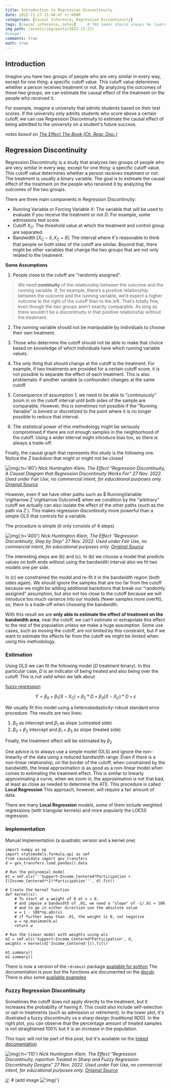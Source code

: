 ```yaml
---
title: Introduction to Regression Discontinuity
date: 2022-11-27 11:48:47 +/-0800
categories: [Causal Inference, Regression Discontinuity]
tags: [causal_inference, notes]     # TAG names should always be lowercase
img_path: /assets/img/posts/2022-11-27/
#image: 
comments: true
math: true
---
```


## Introduction 

Imagine you have two groups of people who are very similar in every way, except for one thing: a specific cutoff value. This cutoff value determines whether a person receives treatment or not. By analyzing the outcomes of these two groups, we can estimate the causal effect of the treatment on the people who received it. 

For example, imagine a university that admits students based on their test scores. If the university only admits students who score above a certain cutoff, we can use Regression Discontinuity to estimate the causal effect of being admitted to the university on a student's future success. 

*notes based on [The Effect The Book (Ch. Regr. Disc.)][1]*

## Regression Discontinuity

Regression Discontinuity is a study that analyzes two groups of people who are very similar in every way, except for one thing: a specific cutoff value. This cutoff value determines whether a person receives treatment or not. The treatment is usually a binary variable. The goal is to estimate the causal effect of the treatment on the people who received it by analyzing the outcomes of the two groups.

There are three main components in Regression Discontinuity:

- Running Variable or Forcing Variable $X$: The variable that will be used to evaluate if you receive the treatment or not $D$. For example, some admissions test score.
- Cutoff $X_C$: The threshold value at which the treatment and control group are separated.
- Bandwidth $[X_C - \delta, X_C + \delta]$: The interval where it's reasonable to think that people on both sides of the cutoff are similar. Beyond that, there might be other variables that change the two groups that are not only related to the treatment.

**Some Assumptions**

1. People close to the cutoff are "randomly assigned". 
> We need **continuity** of the relationship between the outcome and the running variable. If, for example, there’s a positive relationship between the outcome and the running variable, we’d expect a higher outcome to the right of the cutoff than to the left. That’s totally fine, even though the two groups aren’t exactly comparable. As long as there wouldn’t be a discontinuity in that positive relationship without the treatment.

2. The running variable should not be manipulable by individuals to choose their own treatment.

3. Those who determine the cutoff should not be able to make that choice based on knowledge of which individuals have which running variable values.

4. The only thing that should change at the cutoff is the treatment. For example, if two treatments are provided for a certain cutoff score, it is not possible to separate the effect of each treatment. This is also problematic if another variable (a confounder) changes at the same cutoff.

5. Consequence of assumption 1, we need to be able to "continuously" zoom in on the cutoff interval until both sides of the sample are comparable. However, this is sometimes not possible if the "Running Variable" is binned or discretized to the point where it is no longer possible to reduce that interval. 

6. The statistical power of this methodology might be seriously compromised if there are not enough samples in the neighborhood of the cutoff. Using a wider interval might introduce bias too, so there is always a trade-off. 

Finally, the causal graph that represents this study is the following one. Notice the $Z$ backdoor that might or might not be closed 

![img](regressiondiscontinuity-dag-1.png){:h='80'}
_Nick Huntington-Klein, The Effect "Regression Discontinuity, A Causal Diagram that Regression Discontinuity Works For" 27 Nov. 2022. Used under Fair Use, no commercial intent, for educational purposes only. [Original Source][1]_



However, even if we have other paths such as $ RunningVariable \rightarrow Z \rightarrow Outcome$ when we condition by the "arbitrary" cutoff we actually can also isolate the effect of the other paths (such as the path via $Z$ ). This makes regression discontinuity more powerful than a simple OLS that controls for a variable. 

The procedure is simple (it only consists of 4 steps)

![img](regressiondiscontinuity-animation-1.png){:h='400'}
_Nick Huntington-Klein, The Effect "Regression Discontinuity, Step by Step" 27 Nov. 2022. Used under Fair Use, no commercial intent, for educational purposes only. [Original Source][1]_

The interesting steps are (b) and (c). In (b) we choose a model that predicts values on both ends without using the bandwidth interval also we fit two models one per side. 

In (c) we constrained the model and re-fit it in the bandwidth region (both sides again). We should ignore the samples that are too far from the cutoff because we might be adding additional backdoors that break our "randomly assigned" assumption, but also not too close to the cutoff because we will introduce too much variance into our models (fewer samples more overfit), so, there is a trade-off when choosing the bandwidth. 

With this result we are **only able to estimate the effect of treatment on the bandwidth area**, near the cutoff, we can't estimate or extrapolate this effect to the rest of the population unless we make a huge assumption. Some use cases, such as moving the cutoff, are not limited by this constraint, but if we want to estimate the effects far from the cutoff we might be limited when using this methodology. 

### Estimation 

Using OLS we can fit the following model ($D$ treatment binary). In this particular case, $D$ is an indicator of being treated and also being over the cutoff. This is not valid when we talk about 

[fuzzy regression](#fuzzy-regression-discontinuity)

$$ Y = \beta_0 + \beta_1(X-X_C) + \beta_2*D+\beta_3(X-X_C)*D+ \epsilon
$$

We usually fit this model using a heteroskedasticity-robust standard error procedure. The results are two lines:

1. $\beta_0$ as intercept and $\beta_1$ as slope (untreated side)
2. $\beta_0 + \beta_2$ intercept and $\beta_1 + \beta_3$ as slope (treated side)

Finally, the treatment effect will be estimated by $\beta_2$

One advice is to always use a simple model (OLS) and ignore the non-linearity of the data using a reduced bandwidth range. Even if there is a non-linear relationship, on the border of the cutoff, when constrained by the bandwidth, the lineal approximation is as good as a non-linear model when comes to estimating the treatment effect. This is similar to linearly approximating a curve, when we zoom in, the approximation is not that bad, at least as close as needed to determine the ATE. This procedure is called **Local Regression** This approach, however, will require a fair amount of data.

There are many **Local Regression** models, some of them include weighted regressions (with triangular kernels) and more popularly the LOESS regression. 

### Implementation 

Manual Implementation (a quadratic version and a kernel one)
```
import numpy as np
import statsmodels.formula.api as smf
from causaldata import gov_transfers
d = gov_transfers.load_pandas().data

# Run the polynomial model
m1 = smf.ols('''Support~Income_Centered*Participation + 
I(Income_Centered**2)*Participation''', d).fit()

# Create the kernel function
def kernel(x):
    # To start at a weight of 0 at x = 0,
    # and impose a bandwidth of .01, we need a "slope" of -1/.01 = 100
    # and to go in either direction use the absolute value
    w = 1 - 100*np.abs(x)
    # if further away than .01, the weight is 0, not negative
    w = np.maximum(0,w)
    return w

# Run the linear model with weights using wls
m2 = smf.wls('Support~Income_Centered*Participation', d,
weights = kernel(d['Income_Centered'])).fit()

m1.summary()
m2.summary()
```
There is now a version of the `rdrobust` package [available for python][2] The documentation is poor but the functions are documented on the [docstr][2]. There is also some [available examples][3]  

### Fuzzy Regression Discontinuity 

Sometimes the cutoff does not apply directly to the treatment, but it increases the probability of having it. This could also include self-selection or opt-in treatments (such as admission or retirement). In the lower plot, it's illustrated a fuzzy discontinuity vs a sharp design (traditional RDD). In the right plot, you can observe that the percentage amount of treated samples is not straightened 100% but it is an increase in the population. 

This topic will not be part of this post, but it's available on the [linked documentation][1]



![img](regressiondiscontinuity-treatmentshare-1.png){:h='110'}
_Nick Huntington-Klein, The Effect "Regression Discontinuity, roportion Treated in Sharp and Fuzzy Regression Discontinuity Designs" 27 Nov. 2022. Used under Fair Use, no commercial intent, for educational purposes only. [Original Source][1]_





[//]: <> (References)
[1]: <https://theeffectbook.net/ch-RegressionDiscontinuity.html>
[2]: <https://github.com/rdpackages/rdrobust/blob/master/Python/rdrobust/src/rdrobust/rdrobust.py>
[3]: <https://github.com/rdpackages/rdrobust/blob/master/Python/rdrobust_illustration.py>

[//]: <> (Some snippets)
[//]: # (add image !['img]("){'}
